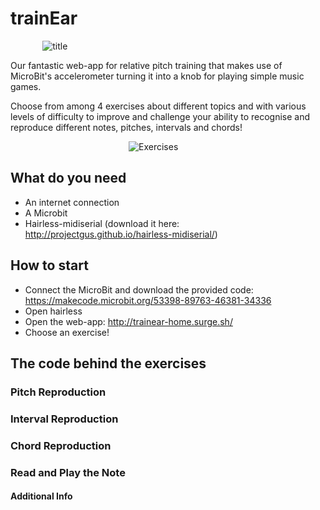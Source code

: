 # trainEar
&nbsp;&nbsp;&nbsp;&nbsp;&nbsp;&nbsp;&nbsp;&nbsp;&nbsp;&nbsp;&nbsp;&nbsp; ![title](https://66.media.tumblr.com/561c299469a3f1eac6fcbb6c54950688/tumblr_inline_pozn7q1t1B1szlklo_540.png "t")



Our fantastic web-app for relative pitch training that makes use of MicroBit's accelerometer turning it into a knob for playing simple music games. 

Choose from among 4 exercises about different topics and with various levels of difficulty to improve and challenge your ability to recognise and reproduce different notes, pitches, intervals and chords! 
 

&nbsp;&nbsp;&nbsp;&nbsp;&nbsp;&nbsp;&nbsp;&nbsp;&nbsp;&nbsp;&nbsp;&nbsp;&nbsp;&nbsp;&nbsp;&nbsp;&nbsp;&nbsp;&nbsp;&nbsp;&nbsp;&nbsp;&nbsp;&nbsp;&nbsp;&nbsp;&nbsp;&nbsp;&nbsp;&nbsp;&nbsp;&nbsp;&nbsp;&nbsp;&nbsp;&nbsp;&nbsp;&nbsp;&nbsp;&nbsp;&nbsp;&nbsp;&nbsp;&nbsp;&nbsp;&nbsp;&nbsp;&nbsp;![Exercises](http://oi65.tinypic.com/wcjps5.jpg "Es")

## What do you need
 * An internet connection
 * A Microbit
 * Hairless-midiserial (download it here: http://projectgus.github.io/hairless-midiserial/)

## How to start
* Connect the MicroBit and download the provided code: https://makecode.microbit.org/53398-89763-46381-34336
* Open hairless
* Open the web-app: http://trainear-home.surge.sh/
* Choose an exercise!


## The code behind the exercises



### Pitch Reproduction 


### Interval Reproduction

### Chord Reproduction

### Read and Play the Note


#### Additional Info
